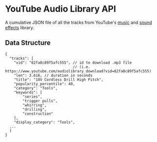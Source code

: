 # YouTube Audio Library API

A cumulative JSON file of all the tracks from YouTube's [music](https://www.youtube.com/audiolibrary/music) and [sound effects](https://www.youtube.com/audiolibrary/soundeffects) library.

## Data Structure
```
{
  "tracks": [
    "vid": "62fa8c89f5afc555", // id to download .mp3 file 
                               // (i.e. https://www.youtube.com/audiolibrary_download?vid=62fa8c89f5afc555)
    "len": 3.616, // duration in seconds
    "title": "18V Cordless Drill High Pitch",
    "popularity_percentile": 40,
    "category": "Tools",
    "keywords": [
        "series",
        "trigger pulls",
        "whirring",
        "drilling",
        "construction"
    ],
    "display_category": "Tools",
  ...
  ]
}
```
